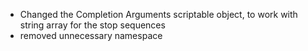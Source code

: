 * Changed the Completion Arguments scriptable object, to work with string array for the stop sequences
* removed unnecessary namespace
